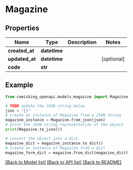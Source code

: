 # Magazine


## Properties

Name | Type | Description | Notes
------------ | ------------- | ------------- | -------------
**created_at** | **datetime** |  | 
**updated_at** | **datetime** |  | [optional] 
**code** | **str** |  | 

## Example

```python
from comicking_openapi.models.magazine import Magazine

# TODO update the JSON string below
json = "{}"
# create an instance of Magazine from a JSON string
magazine_instance = Magazine.from_json(json)
# print the JSON string representation of the object
print(Magazine.to_json())

# convert the object into a dict
magazine_dict = magazine_instance.to_dict()
# create an instance of Magazine from a dict
magazine_form_dict = magazine.from_dict(magazine_dict)
```
[[Back to Model list]](../README.md#documentation-for-models) [[Back to API list]](../README.md#documentation-for-api-endpoints) [[Back to README]](../README.md)


